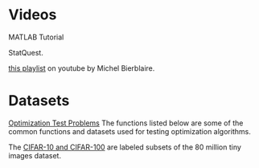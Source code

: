 # Videos

MATLAB Tutorial

StatQuest.

[this playlist](https://youtube.com/playlist?list=PL10NOnsbP5Q7wNrYItE2GhKq05cVov97e&si=Rd85llfgFQAeddFU) on youtube by Michel Bierblaire.



# Datasets

[Optimization Test Problems](https://www.sfu.ca/~ssurjano/optimization.html) The functions listed below are some of the common functions and datasets used for testing optimization algorithms.

The [CIFAR-10 and CIFAR-100](https://www.cs.toronto.edu/~kriz/cifar.html) are labeled subsets of the 80 million tiny images dataset. 

